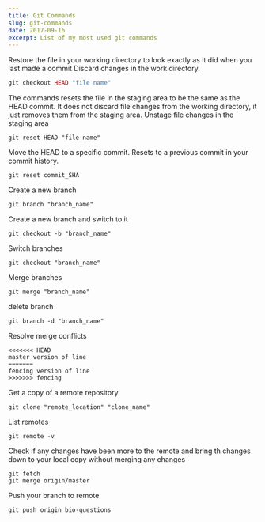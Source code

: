 ```yaml
---
title: Git Commands
slug: git-commands
date: 2017-09-16
excerpt: List of my most used git commands
---
```



Restore the file in your working directory to look exactly as it did when you last made a commit
Discard changes in the work directory.

```ruby
git checkout HEAD "file name"
```


The commands resets the file in the staging area to be the same as the HEAD commit. It does not discard file changes from the working directory, it just removes them from the staging area.
Unstage file changes in the staging area

```
git reset HEAD "file name"
```


Move the HEAD to a specific commit. Resets to a previous commit in your commit history.

```
git reset commit_SHA
```


Create a new branch

```
git branch "branch_name"
```


Create a new branch and switch to it

```
git checkout -b "branch_name"
```


Switch branches

```
git checkout "branch_name"
```


Merge branches

```
git merge "branch_name"
```


delete branch

```
git branch -d "branch_name"
```


Resolve merge conflicts

```
<<<<<<< HEAD
master version of line
=======
fencing version of line
>>>>>>> fencing
```


Get a copy of a remote repository

```
git clone "remote_location" "clone_name"
```


List remotes

```
git remote -v
```


Check if any changes have been more to the remote and bring th changes down to your local copy without merging any changes

```
git fetch
git merge origin/master
```


Push your branch to remote

```
git push origin bio-questions
```